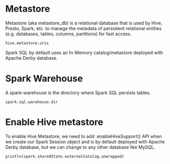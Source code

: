 # Metastore
Metastore (aka metastore_db) is a relational database that is used by Hive, Presto, Spark, etc. to manage the metadata of persistent relational entities (e.g. databases, tables, columns, partitions) for fast access.

    hive.metastore.uris

Spark SQL by default uses an In-Memory catalog/metastore deployed with Apache Derby database.

# Spark Warehouse

A spark-warehouse is the directory where Spark SQL persists tables.

    spark.sql.warehouse.dir

# Enable Hive metastore

To enable Hive Metastore, we need to add .enableHiveSupport() API when we create our Spark Session object and is by default deployed with Apache Derby database, but we can change to any other database like MySQL.

    println(spark.sharedState.externalCatalog.unwrapped)


